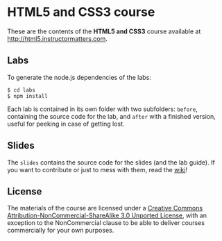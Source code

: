 HTML5 and CSS3 course
=====================

These are the contents of the **HTML5 and CSS3** course available at http://html5.instructormatters.com.

Labs
----

To generate the node.js dependencies of the labs:
	
	$ cd labs
	$ npm install

Each lab is contained in its own folder with two subfolders: `before`, containing the source code for the lab, and `after` with a finished version, useful for peeking in case of getting lost.

Slides
------
The `slides` contains the source code for the slides (and the lab guide). If you want to contribute or just to mess with them, read the [wiki](html5css3/wiki)!

License
-------
The materials of the course are licensed under a [Creative Commons Attribution-NonCommercial-ShareAlike 3.0 Unported License](http://creativecommons.org/licenses/by-nc-sa/3.0/deed.en`US), with an exception to the NonCommercial clause to be able to deliver courses commercially for your own purposes.

